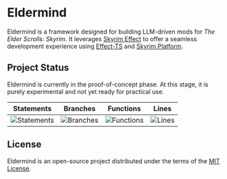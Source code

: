 # Eldermind #

Eldermind is a framework designed for building LLM-driven mods for _The Elder Scrolls: Skyrim_. It
leverages [Skyrim Effect](https://github.com/mysticfall/skyrim-effect) to offer a
seamless development experience using [Effect-TS](https://effect.website/)
and [Skyrim Platform](https://www.nexusmods.com/skyrimspecialedition/mods/54909).

## Project Status

Eldermind is currently in the proof-of-concept phase. At this stage, it is purely experimental and not yet ready for
practical use.

| Statements                  | Branches                | Functions                 | Lines             |
| --------------------------- | ----------------------- | ------------------------- | ----------------- |
| ![Statements](https://img.shields.io/badge/statements-95.01%25-brightgreen.svg?style=flat) | ![Branches](https://img.shields.io/badge/branches-95.61%25-brightgreen.svg?style=flat) | ![Functions](https://img.shields.io/badge/functions-83.03%25-yellow.svg?style=flat) | ![Lines](https://img.shields.io/badge/lines-95.01%25-brightgreen.svg?style=flat) |

## License

Eldermind is an open-source project distributed under the terms of the [MIT License](LICENSE).
